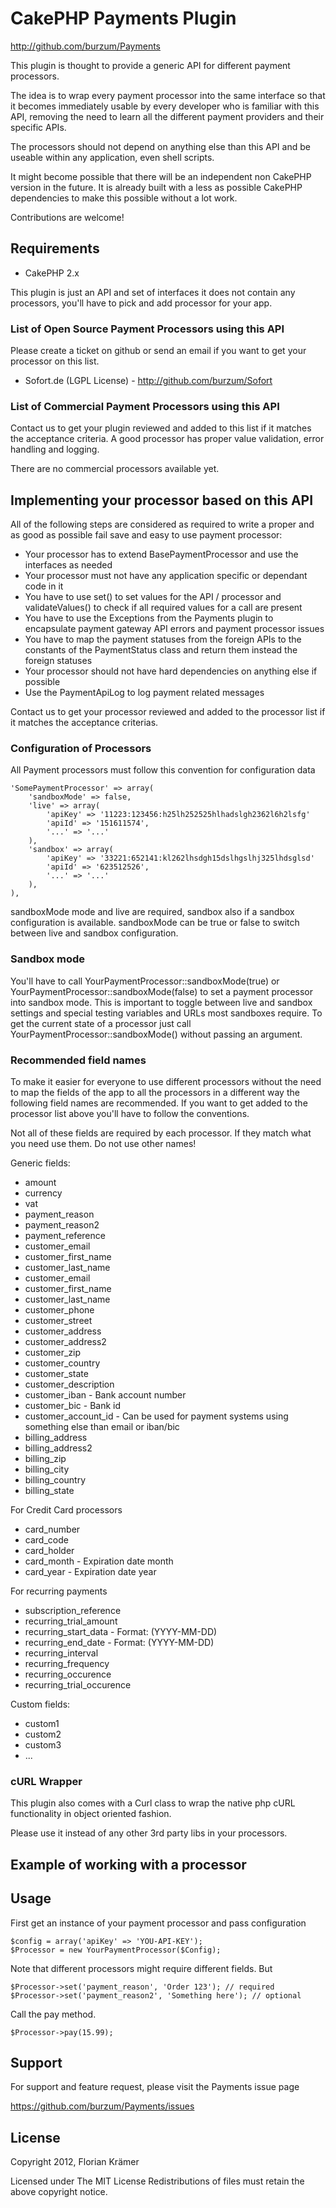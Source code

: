 # CakePHP Payments Plugin #

http://github.com/burzum/Payments

This plugin is thought to provide a generic API for different payment processors.

The idea is to wrap every payment processor into the same interface so that it becomes immediately usable by every developer who is familiar with this API, removing the need to learn all the different payment providers and their specific APIs.

The processors should not depend on anything else than this API and be useable within any application, even shell scripts.

It might become possible that there will be an independent non CakePHP version in the future. It is already built with a less as possible CakePHP dependencies to make this possible without a lot work.

Contributions are welcome!

## Requirements

 * CakePHP 2.x

This plugin is just an API and set of interfaces it does not contain any processors, you'll have to pick and add processor for your app.

### List of Open Source Payment Processors using this API

Please create a ticket on github or send an email if you want to get your processor on this list.

 * Sofort.de (LGPL License) - http://github.com/burzum/Sofort

### List of Commercial Payment Processors using this API

Contact us to get your plugin reviewed and added to this list if it matches the acceptance criteria. A good processor has proper value validation, error handling and logging.

There are no commercial processors available yet.

## Implementing your processor based on this API

All of the following steps are considered as required to write a proper and as good as possible fail save and easy to use payment processor:

* Your processor has to extend BasePaymentProcessor and use the interfaces as needed
* Your processor must not have any application specific or dependant code in it
* You have to use set() to set values for the API / processor and validateValues() to check if all required values for a call are present
* You have to use the Exceptions from the Payments plugin to encapsulate payment gateway API errors and payment processor issues
* You have to map the payment statuses from the foreign APIs to the constants of the PaymentStatus class and return them instead the foreign statuses
* Your processor should not have hard dependencies on anything else if possible
* Use the PaymentApiLog to log payment related messages

Contact us to get your processor reviewed and added to the processor list if it matches the acceptance criterias.

### Configuration of Processors

All Payment processors must follow this convention for configuration data

	'SomePaymentProcessor' => array(
		'sandboxMode' => false,
		'live' => array(
			'apiKey' => '11223:123456:h25lh252525hlhadslgh2362l6h2lsfg'
			'apiId' => '151611574',
			'...' => '...'
		),
		'sandbox' => array(
			'apiKey' => '33221:652141:kl262lhsdgh15dslhgslhj325lhdsglsd'
			'apiId' => '623512526',
			'...' => '...'
		),
	),

sandboxMode mode and live are required, sandbox also if a sandbox configuration is available. sandboxMode can be true or false to switch between live and sandbox configuration.

### Sandbox mode

You'll have to call YourPaymentProcessor::sandboxMode(true) or YourPaymentProcessor::sandboxMode(false) to set a payment processor into sandbox mode. This is important to toggle between live and sandbox settings and special testing variables and URLs most sandboxes require. To get the current state of a processor just call YourPaymentProcessor::sandboxMode() without passing an argument.

### Recommended field names

To make it easier for everyone to use different processors without the need to map the fields of the app to all the processors in a different way the following field names are recommended. If you want to get added to the processor list above you'll have to follow the conventions.

Not all of these fields are required by each processor. If they match what you need use them. Do not use other names!

Generic fields:

* amount
* currency
* vat
* payment_reason
* payment_reason2
* payment_reference
* customer_email
* customer_first_name
* customer_last_name
* customer_email
* customer_first_name
* customer_last_name
* customer_phone
* customer_street
* customer_address
* customer_address2
* customer_zip
* customer_country
* customer_state
* customer_description
* customer_iban - Bank account number
* customer_bic - Bank id
* customer_account_id - Can be used for payment systems using something else than email or iban/bic
* billing_address
* billing_address2
* billing_zip
* billing_city
* billing_country
* billing_state

For Credit Card processors

* card_number
* card_code
* card_holder
* card_month - Expiration date month
* card_year - Expiration date year

For recurring payments

* subscription_reference
* recurring_trial_amount
* recurring_start_data - Format: (YYYY-MM-DD)
* recurring_end_date - Format: (YYYY-MM-DD)
* recurring_interval
* recurring_frequency
* recurring_occurence
* recurring_trial_occurence

Custom fields:

* custom1
* custom2
* custom3
* ...

### cURL Wrapper

This plugin also comes with a Curl class to wrap the native php cURL functionality in object oriented fashion.

Please use it instead of any other 3rd party libs in your processors.

## Example of working with a processor

## Usage

First get an instance of your payment processor and pass configuration

	$config = array('apiKey' => 'YOU-API-KEY');
	$Processor = new YourPaymentProcessor($Config);

Note that different processors might require different fields. But

	$Processor->set('payment_reason', 'Order 123'); // required
	$Processor->set('payment_reason2', 'Something here'); // optional

Call the pay method.

	$Processor->pay(15.99);

## Support

For support and feature request, please visit the Payments issue page

https://github.com/burzum/Payments/issues

## License

Copyright 2012, Florian Krämer

Licensed under The MIT License
Redistributions of files must retain the above copyright notice.